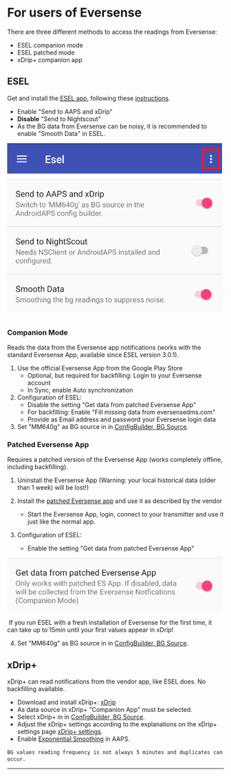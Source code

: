 # For users of Eversense

There are three different methods to access the readings from Eversense:

- ESEL companion mode
- ESEL patched mode
- xDrip+ companion app

## ESEL

Get and install the [ESEL app](https://github.com/BernhardRo/Esel/tree/master/apk), following these [instructions](https://github.com/BernhardRo/Esel?tab=readme-ov-file#esel).

- Enable "Send to AAPS and xDrip"
- **Disable** "Send to Nightscout"
- As the BG data from Eversense can be noisy, it is recommended to enable "Smooth Data" in ESEL.

![ESEL Broadcast](../images/ESEL.png)

### Companion Mode

Reads the data from the Eversense app notifications (works with the standard Eversense App, available since ESEL version 3.0.1).

1. Use the official Eversense App from the Google Play Store
   - Optional, but required for backfilling: Login to your Eversense account
   - In Sync, enable Auto synchronization
2. Configuration of ESEL:
   - Disable the setting "Get data from patched Eversense App"
   - For backfilling: Enable "Fill missing data from eversensedms.com"
   - Provide as Email address and password your Eversense login data
3. Set "MM640g" as BG source in in [ConfigBuilder, BG Source](#Config-Builder-bg-source).

### Patched Eversense App

 Requires a patched version of the Eversense App (works completely offline, including backfilling).

1. Uninstall the Eversense App (Warning: your local historical data (older than 1 week) will be lost!)

2. Install the [patched Eversense app](https://cr4ck3d3v3r53n53.club) and use it as described by the vendor

   - Start the Eversense App, login, connect to your transmitter and use it just like the normal app.

3. Configuration of ESEL:

   - Enable the setting "Get data from patched Eversense App"



![ESEL Broadcast](../images/ESELpatch.png)

​       If you run ESEL with a fresh installation of Eversense for the first time, it can take up to 15min until your first values appear in xDrip!

4. Set "MM640g" as BG source in in [ConfigBuilder, BG Source](#Config-Builder-bg-source).

## xDrip+

xDrip+ can read notifications from the vendor app, like ESEL does. No backfilling available.

- Download and install xDrip+: [xDrip](https://github.com/NightscoutFoundation/xDrip)
- As data source in xDrip+ “Companion App” must be selected.
- Select xDrip+ in in [ConfigBuilder, BG Source](#Config-Builder-bg-source).
- Adjust the xDrip+ settings according to the explanations on the xDrip+ settings page [xDrip+ settings](../CompatibleCgms/xDrip.md).
- Enable [Exponential Smoothing](../CompatibleCgms/SmoothingBloodGlucoseData.md) in AAPS.

```{warning}
BG values reading frequency is not always 5 minutes and duplicates can occur.
```

****
